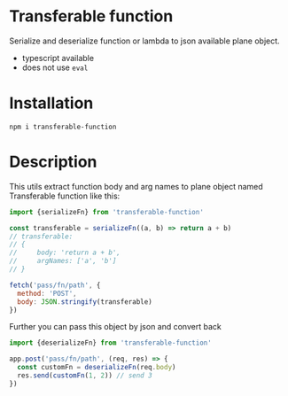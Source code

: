 # Transferable function
Serialize and deserialize function or lambda to json available plane object. 

- typescript available
- does not use `eval`

# Installation
```npm i transferable-function```

# Description

This utils extract function body and arg names to plane object named Transferable function like this:
```js
import {serializeFn} from 'transferable-function' 

const transferable = serializeFn((a, b) => return a + b)
// transferable: 
// {
//     body: 'return a + b',
//     argNames: ['a', 'b']
// }

fetch('pass/fn/path', {
  method: 'POST',
  body: JSON.stringify(transferable)
})
```

Further you can pass this object by json and convert back

```js
import {deserializeFn} from 'transferable-function' 

app.post('pass/fn/path', (req, res) => {
  const customFn = deserializeFn(req.body)
  res.send(customFn(1, 2)) // send 3
})
```
